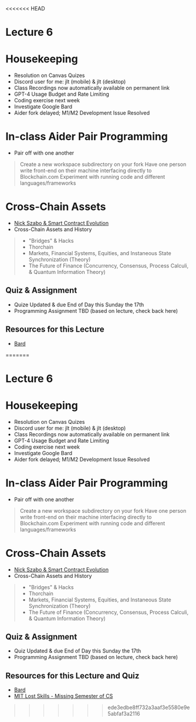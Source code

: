 <<<<<<< HEAD
# Lecture 6

# Housekeeping

- Resolution on Canvas Quizes
- Discord user for me: jlt (mobile) & jlt (desktop)
- Class Recordings now automatically available on permanent link
- GPT-4 Usage Budget and Rate Limiting
- Coding exercise next week
- Investigate Google Bard
- Aider fork delayed; M1/M2 Development Issue Resolved 

# In-class Aider Pair Programming

- Pair off with one another
> Create a new workspace subdirectory on your fork
> Have one person write front-end on their machine interfacing directly to Blockchain.com
> Experiment with running code and different languages/frameworks

# Cross-Chain Assets

* [Nick Szabo & Smart Contract Evolution](./notes_lec6.md)
* Cross-Chain Assets and History
> * "Bridges" &  Hacks
> * Thorchain
> * Markets, Financial Systems, Equities, and Instaneous State Synchronization (Theory)
> * The Future of Finance (Concurrency, Consensus, Process Calculi, & Quantum Information Theory)


## Quiz & Assignment

* Quize Updated & due End of Day this Sunday the 17th
* Programming Assignment TBD (based on lecture, check back here)

## Resources for this Lecture

* [Bard](https://bard.google.com)

=======
# Lecture 6

# Housekeeping

- Resolution on Canvas Quizes
- Discord user for me: jlt (mobile) & jlt (desktop)
- Class Recordings now automatically available on permanent link
- GPT-4 Usage Budget and Rate Limiting
- Coding exercise next week
- Investigate Google Bard
- Aider fork delayed; M1/M2 Development Issue Resolved 

# In-class Aider Pair Programming

- Pair off with one another
> Create a new workspace subdirectory on your fork
> Have one person write front-end on their machine interfacing directly to Blockchain.com
> Experiment with running code and different languages/frameworks

# Cross-Chain Assets

* [Nick Szabo & Smart Contract Evolution](./notes_lec6.md)
* Cross-Chain Assets and History
> * "Bridges" &  Hacks
> * Thorchain
> * Markets, Financial Systems, Equities, and Instaneous State Synchronization (Theory)
> * The Future of Finance (Concurrency, Consensus, Process Calculi, & Quantum Information Theory)


## Quiz & Assignment

* Quiz Updated & due End of Day this Sunday the 17th
* Programming Assignment TBD (based on lecture, check back here)

## Resources for this Lecture and Quiz

* [Bard](https://bard.google.com)
* [MIT Lost Skills - Missing Semester of CS](https://missing.csail.mit.edu/ )

>>>>>>> ede3edbe8ff732a3aaf3e5580e9e5abfaf3a2116
